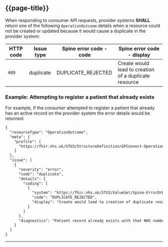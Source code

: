 ## {{page-title}}

When responding to consumer API requests, provider systems **SHALL** return one of the following `OperationOutcome` details when a resource could not be created or updated because it would cause a duplicate in the provider system:

<table class="nhsd-!t-margin-bottom-6">
  <thead>
    <tr>
      <th data-no-sort>HTTP code</th>
      <th data-no-sort>Issue type</th>
      <th data-no-sort>Spine error code - code</th>
      <th data-no-sort>Spine error code - display</th>
    </tr>
  </thead>
  <tbody>
    <tr>
      <td><code>409</code></td>
      <td>duplicate</td>
      <td>DUPLICATE_REJECTED</td>
      <td>Create would lead to creation of a duplicate resource</td>
    </tr>
  </tbody>
</table>

### Example: Attempting to register a patient that already exists

For example, if the consumer attempted to register a patient that already has an active record on the provider system the error details would be returned:

```xml
{
  "resourceType": "OperationOutcome",
  "meta": {
    "profile": [
      "https://fhir.nhs.uk/STU3/StructureDefinition/GPConnect-OperationOutcome-1"
    ]
  },
  "issue": [
    {
      "severity": "error",
      "code": "duplicate",
      "details": {
        "coding": [
          {
            "system": "https://fhir.nhs.uk/STU3/ValueSet/Spine-ErrorOrWarningCode-1",
            "code": "DUPLICATE_REJECTED",
            "display": "Create would lead to creation of duplicate resource"
          }
        ]
      },
      "diagnostics": "Patient record already exists with that NHS number"
    }
  ]
}
```

---